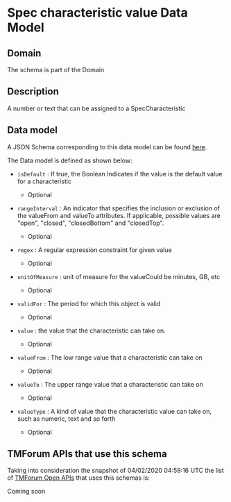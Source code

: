 # Spec characteristic value Data Model

## Domain

The  schema is part of the  Domain

## Description

A number or text that can be assigned to a SpecCharacteristic

## Data model

A JSON Schema corresponding to this data model can be found
[here](https://github.com/tmforum-rand/schemas/blob/candidates/Common/SpecCharacteristicValue.schema.json).

The Data model is defined as shown below:

- `isDefault` : If true, the Boolean Indicates if the value is the default value for a characteristic

  - Optional


- `rangeInterval` : An indicator that specifies the inclusion or exclusion of the valueFrom and valueTo attributes. If applicable, possible values are &quot;open&quot;, &quot;closed&quot;, &quot;closedBottom&quot; and &quot;closedTop&quot;.

  - Optional


- `regex` : A regular expression constraint for given value

  - Optional


- `unitOfMeasure` : unit of measure for the valueCould be minutes, GB, etc

  - Optional


- `validFor` : The period for which this object is valid

  - Optional


- `value` : the  value that the characteristic can take on.

  - Optional


- `valueFrom` : The low range value that a characteristic can take on

  - Optional


- `valueTo` : The upper range value that a characteristic can take on

  - Optional


- `valueType` : A kind of value that the characteristic value can take on, such as numeric, text and so forth

  - Optional






## TMForum APIs that use this schema

Taking into consideration the snapshot of 04/02/2020 04:59:16 UTC the list of [TMForum Open APIs](https://www.tmforum.org/open-apis/) that uses this schemas is:

Coming soon